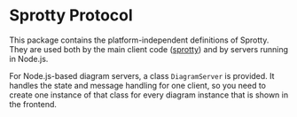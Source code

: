 # Sprotty Protocol

This package contains the platform-independent definitions of Sprotty. They are used both by the main client code ([sprotty](https://www.npmjs.com/package/sprotty)) and by servers running in Node.js.

For Node.js-based diagram servers, a class `DiagramServer` is provided. It handles the state and message handling for one client, so you need to create one instance of that class for every diagram instance that is shown in the frontend.
